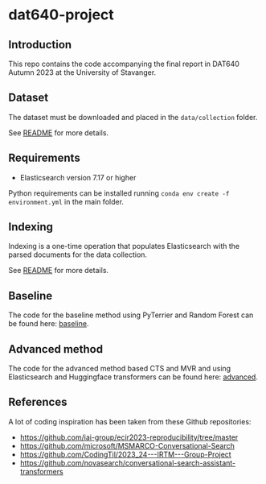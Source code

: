 # dat640-project

## Introduction

This repo contains the code accompanying the final report in DAT640 Autumn 2023 at the University of Stavanger. 

## Dataset
The dataset must be downloaded and placed in the `data/collection` folder. 

See [README](data/README.md) for more details.

## Requirements
* Elasticsearch version 7.17 or higher

Python requirements can be installed running `conda env create -f environment.yml` in the main folder.

## Indexing
Indexing is a one-time operation that populates Elasticsearch with the parsed documents for the data collection. 

See [README](treccast/indexer/README.md) for more details.

## Baseline
The code for the baseline method using PyTerrier and Random Forest can be found here: [baseline](baseline).

## Advanced method
The code for the advanced method based CTS and MVR and using Elasticsearch and Huggingface transformers can be found here: [advanced](treccast).


## References
A lot of coding inspiration has been taken from these Github repositories:
* https://github.com/iai-group/ecir2023-reproducibility/tree/master
* https://github.com/microsoft/MSMARCO-Conversational-Search
* https://github.com/CodingTil/2023_24---IRTM---Group-Project
* https://github.com/novasearch/conversational-search-assistant-transformers
